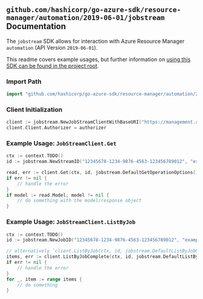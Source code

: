 
## `github.com/hashicorp/go-azure-sdk/resource-manager/automation/2019-06-01/jobstream` Documentation

The `jobstream` SDK allows for interaction with Azure Resource Manager `automation` (API Version `2019-06-01`).

This readme covers example usages, but further information on [using this SDK can be found in the project root](https://github.com/hashicorp/go-azure-sdk/tree/main/docs).

### Import Path

```go
import "github.com/hashicorp/go-azure-sdk/resource-manager/automation/2019-06-01/jobstream"
```


### Client Initialization

```go
client := jobstream.NewJobStreamClientWithBaseURI("https://management.azure.com")
client.Client.Authorizer = authorizer
```


### Example Usage: `JobStreamClient.Get`

```go
ctx := context.TODO()
id := jobstream.NewStreamID("12345678-1234-9876-4563-123456789012", "example-resource-group", "automationAccountValue", "jobValue", "jobStreamIdValue")

read, err := client.Get(ctx, id, jobstream.DefaultGetOperationOptions())
if err != nil {
	// handle the error
}
if model := read.Model; model != nil {
	// do something with the model/response object
}
```


### Example Usage: `JobStreamClient.ListByJob`

```go
ctx := context.TODO()
id := jobstream.NewJobID("12345678-1234-9876-4563-123456789012", "example-resource-group", "automationAccountValue", "jobValue")

// alternatively `client.ListByJob(ctx, id, jobstream.DefaultListByJobOperationOptions())` can be used to do batched pagination
items, err := client.ListByJobComplete(ctx, id, jobstream.DefaultListByJobOperationOptions())
if err != nil {
	// handle the error
}
for _, item := range items {
	// do something
}
```
